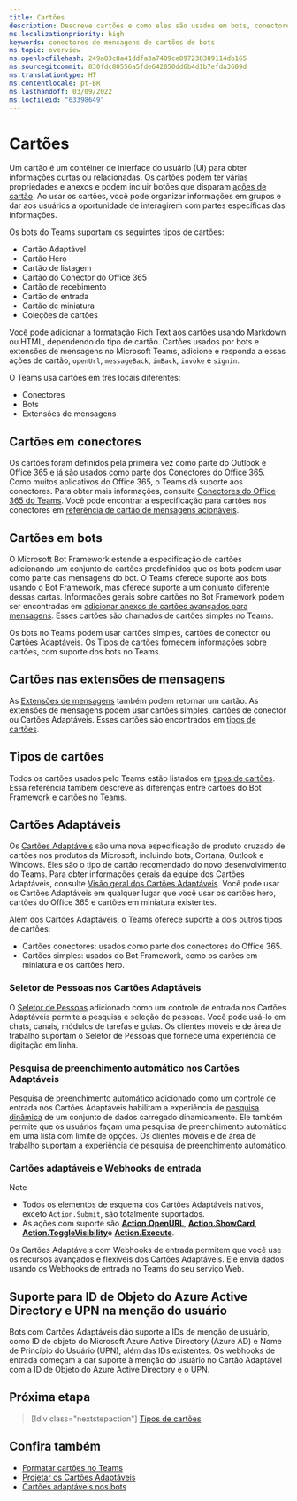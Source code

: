 ```yaml
---
title: Cartões
description: Descreve cartões e como eles são usados em bots, conectores e extensões de mensagens
ms.localizationpriority: high
keywords: conectores de mensagens de cartões de bots
ms.topic: overview
ms.openlocfilehash: 249a83c8a41ddfa3a7409ce897238389114db165
ms.sourcegitcommit: 830fdc80556a5fde642850dd6b4d1b7efda3609d
ms.translationtype: HT
ms.contentlocale: pt-BR
ms.lasthandoff: 03/09/2022
ms.locfileid: "63398649"
---
```

# <a name="cards"></a>Cartões

Um cartão é um contêiner de interface do usuário (UI) para obter informações curtas ou relacionadas. Os cartões podem ter várias propriedades e anexos e podem incluir botões que disparam [ações de cartão](~/task-modules-and-cards/cards/cards-actions.md). Ao usar os cartões, você pode organizar informações em grupos e dar aos usuários a oportunidade de interagirem com partes específicas das informações.

Os bots do Teams suportam os seguintes tipos de cartões:

* Cartão Adaptável
* Cartão Hero
* Cartão de listagem
* Cartão do Conector do Office 365
* Cartão de recebimento
* Cartão de entrada
* Cartão de miniatura
* Coleções de cartões

Você pode adicionar a formatação Rich Text aos cartões usando Markdown ou HTML, dependendo do tipo de cartão. Cartões usados por bots e extensões de mensagens no Microsoft Teams, adicione e responda a essas ações de cartão, `openUrl`, `messageBack`, `imBack`, `invoke` e `signin`.

O Teams usa cartões em três locais diferentes:

* Conectores
* Bots
* Extensões de mensagens

## <a name="cards-in-connectors"></a>Cartões em conectores

Os cartões foram definidos pela primeira vez como parte do Outlook e Office 365 e já são usados como parte dos Conectores do Office 365. Como muitos aplicativos do Office 365, o Teams dá suporte aos conectores. Para obter mais informações, consulte [Conectores do Office 365 do Teams](~/webhooks-and-connectors/what-are-webhooks-and-connectors.md). Você pode encontrar a especificação para cartões nos conectores em [referência de cartão de mensagens acionáveis](/outlook/actionable-messages/card-reference).

## <a name="cards-in-bots"></a>Cartões em bots

O Microsoft Bot Framework estende a especificação de cartões adicionando um conjunto de cartões predefinidos que os bots podem usar como parte das mensagens do bot. O Teams oferece suporte aos bots usando o Bot Framework, mas oferece suporte a um conjunto diferente dessas cartas. Informações gerais sobre cartões no Bot Framework podem ser encontradas em [adicionar anexos de cartões avançados para mensagens](/bot-framework/nodejs/bot-builder-nodejs-send-rich-cards). Esses cartões são chamados de cartões simples no Teams.

Os bots no Teams podem usar cartões simples, cartões de conector ou Cartões Adaptáveis. Os [Tipos de cartões](~/task-modules-and-cards/cards/cards-reference.md) fornecem informações sobre cartões, com suporte dos bots no Teams.

## <a name="cards-in-messaging-extensions"></a>Cartões nas extensões de mensagens

As [Extensões de mensagens](~/messaging-extensions/what-are-messaging-extensions.md) também podem retornar um cartão. As extensões de mensagens podem usar cartões simples, cartões de conector ou Cartões Adaptáveis. Esses cartões são encontrados em [tipos de cartões](~/task-modules-and-cards/cards/cards-reference.md).

## <a name="types-of-cards"></a>Tipos de cartões

Todos os cartões usados pelo Teams estão listados em [tipos de cartões](~/task-modules-and-cards/cards/cards-reference.md). Essa referência também descreve as diferenças entre cartões do Bot Framework e cartões no Teams.

## <a name="adaptive-cards"></a>Cartões Adaptáveis

Os [Cartões Adaptáveis](~/task-modules-and-cards/cards/cards-reference.md#adaptive-card) são uma nova especificação de produto cruzado de cartões nos produtos da Microsoft, incluindo bots, Cortana, Outlook e Windows. Eles são o tipo de cartão recomendado do novo desenvolvimento do Teams. Para obter informações gerais da equipe dos Cartões Adaptáveis, consulte [Visão geral dos Cartões Adaptáveis](/adaptive-cards). Você pode usar os Cartões Adaptáveis em qualquer lugar que você usar os cartões hero, cartões do Office 365 e cartões em miniatura existentes.

Além dos Cartões Adaptáveis, o Teams oferece suporte a dois outros tipos de cartões:

* Cartões conectores: usados como parte dos conectores do Office 365.
* Cartões simples: usados do Bot Framework, como os carões em miniatura e os cartões hero.

### <a name="people-picker-in-adaptive-cards"></a>Seletor de Pessoas nos Cartões Adaptáveis

O [Seletor de Pessoas](cards/people-picker.md#people-picker-in-adaptive-cards) adicionado como um controle de entrada nos Cartões Adaptáveis permite a pesquisa e seleção de pessoas. Você pode usá-lo em chats, canais, módulos de tarefas e guias. Os clientes móveis e de área de trabalho suportam o Seletor de Pessoas que fornece uma experiência de digitação em linha.

### <a name="type-ahead-search-in-adaptive-cards"></a>Pesquisa de preenchimento automático nos Cartões Adaptáveis  

Pesquisa de preenchimento automático adicionado como um controle de entrada nos Cartões Adaptáveis habilitam a experiência de [pesquisa dinâmica](~/task-modules-and-cards/cards/dynamic-search.md) de um conjunto de dados carregado dinamicamente. Ele também permite que os usuários façam uma pesquisa de preenchimento automático em uma lista com limite de opções. Os clientes móveis e de área de trabalho suportam a experiência de pesquisa de preenchimento automático.

### <a name="adaptive-cards-and-incoming-webhooks"></a>Cartões adaptáveis e Webhooks de entrada

> [!NOTE]
>
> * Todos os elementos de esquema dos Cartões Adaptáveis nativos, exceto `Action.Submit`, são totalmente suportados.
> * As ações com suporte são [**Action.OpenURL**](https://adaptivecards.io/explorer/Action.OpenUrl.html), [**Action.ShowCard**](https://adaptivecards.io/explorer/Action.ShowCard.html), [**Action.ToggleVisibility**](https://adaptivecards.io/explorer/Action.ToggleVisibility.html)e [**Action.Execute**](/adaptive-cards/authoring-cards/universal-action-model#actionexecute).

Os Cartões Adaptáveis com Webhooks de entrada permitem que você use os recursos avançados e flexíveis dos Cartões Adaptáveis. Ele envia dados usando os Webhooks de entrada no Teams do seu serviço Web.

## <a name="support-for-azure-ad-object-id-and-upn-in-user-mention"></a>Suporte para ID de Objeto do Azure Active Directory e UPN na menção do usuário

Bots com Cartões Adaptáveis dão suporte a IDs de menção de usuário, como ID de objeto do Microsoft Azure Active Directory (Azure AD) e Nome de Princípio do Usuário (UPN), além das IDs existentes. Os webhooks de entrada começam a dar suporte à menção do usuário no Cartão Adaptável com a ID de Objeto do Azure Active Directory e o UPN.

## <a name="next-step"></a>Próxima etapa

> [!div class="nextstepaction"]
> [Tipos de cartões](~/task-modules-and-cards/cards/cards-reference.md)

## <a name="see-also"></a>Confira também

* [Formatar cartões no Teams](~/task-modules-and-cards/cards/cards-format.md)
* [Projetar os Cartões Adaptáveis](~/task-modules-and-cards/cards/design-effective-cards.md)
* [Cartões adaptáveis nos bots](../bots/how-to/conversations/conversation-messages.md#adaptive-cards)
